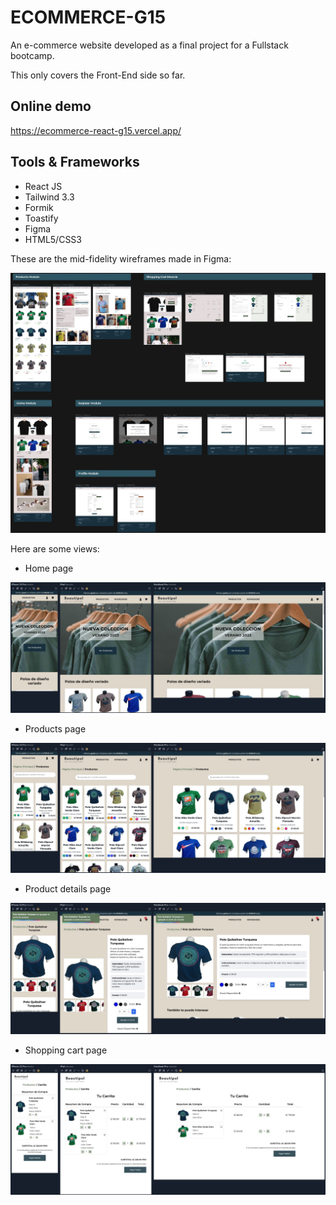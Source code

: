 # ECOMMERCE-G15

An e-commerce website developed as a final project for a Fullstack bootcamp.

This only covers the Front-End side so far.

## Online demo

https://ecommerce-react-g15.vercel.app/

## Tools & Frameworks

- React JS
- Tailwind 3.3
- Formik
- Toastify
- Figma
- HTML5/CSS3

These are the mid-fidelity wireframes made in Figma:

<p align="center">
  <img src="https://raw.githubusercontent.com/rgap/Ecommerce-G15-ImageRepository/main/presentation/wireframes-overview.jpg">
</p>

Here are some views:

- Home page

<p align="center">
  <img src="https://raw.githubusercontent.com/rgap/Ecommerce-G15-ImageRepository/main/presentation/home.jpg">
</p>

- Products page

<p align="center">
  <img src="https://raw.githubusercontent.com/rgap/Ecommerce-G15-ImageRepository/main/presentation/products.jpg">
</p>

- Product details page

<p align="center">
  <img src="https://raw.githubusercontent.com/rgap/Ecommerce-G15-ImageRepository/main/presentation/product-details.jpg">
</p>

- Shopping cart page

<p align="center">
  <img src="https://raw.githubusercontent.com/rgap/Ecommerce-G15-ImageRepository/main/presentation/shopping-cart.jpg">
</p>
